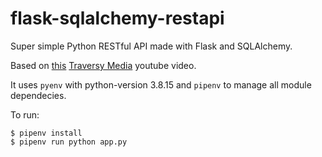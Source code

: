 # flask-sqlalchemy-restapi
Super simple Python RESTful API made with Flask and SQLAlchemy.

Based on [this](https://www.youtube.com/watch?v=PTZiDnuC86g) [Traversy Media](https://www.youtube.com/channel/UC29ju8bIPH5as8OGnQzwJyA) youtube video.

It uses `pyenv` with python-version 3.8.15 and `pipenv` to manage all module dependecies.

To run:

```
$ pipenv install
$ pipenv run python app.py
```
